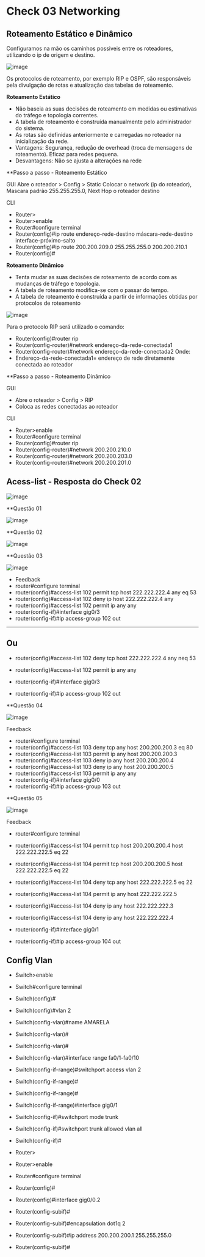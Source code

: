 # Check 03 Networking

## Roteamento Estático e Dinâmico

Configuramos na mão os caminhos possiveis entre os roteadores, utilizando o ip de origem e destino.

![image](https://github.com/vtorresdantas/FIAP-3SIR/assets/82169520/467e6c79-1f39-4da6-a72d-4d6c38d674fc)

Os protocolos de roteamento, por exemplo RIP e OSPF, são responsáveis pela divulgação de rotas e atualização das tabelas de roteamento.

**Roteamento Estático** 
- Não baseia as suas decisões de roteamento em medidas ou estimativas do tráfego e topologia correntes.
- A tabela de roteamento é construída manualmente pelo administrador do sistema.
- As rotas são definidas anteriormente e carregadas no roteador na inicialização da rede.
- Vantagens: Segurança, redução de overhead (troca de mensagens de roteamento). Eficaz para redes pequena.
- Desvantagens: Não se ajusta a alterações na rede

**Passo a passo - Roteamento Estático

GUI
Abre o roteador > Config > Static
Colocar o network (ip do roteador), Mascara padrão 255.255.255.0, Next Hop o roteador destino

CLI
- Router>
- Router>enable
- Router#configure terminal
- Router(config)#ip route endereço-rede-destino máscara-rede-destino interface-próximo-salto
- Router(config)#ip route 200.200.209.0 255.255.255.0 200.200.210.1
- Router(config)#

**Roteamento Dinâmico** 
- Tenta mudar as suas decisões de roteamento de acordo com as mudanças de tráfego e topologia.
- A tabela de roteamento modifica-se com o passar do tempo.
- A tabela de roteamento é construída a partir de informações obtidas por protocolos de roteamento

![image](https://github.com/vtorresdantas/FIAP-3SIR/assets/82169520/9fedc14e-0e86-4c8b-bd88-091361dad9ea)

Para o protocolo RIP será utilizado o comando:
- Router(config)#router rip
- Router(config-router)#network endereço-da-rede-conectada1
- Router(config-router)#network endereço-da-rede-conectada2
Onde:
- Endereço-da-rede-conectada1= endereço de rede diretamente conectada ao roteador

**Passo a passo - Roteamento Dinâmico

GUI
- Abre o roteador > Config > RIP
- Coloca as redes conectadas ao roteador

CLI
- Router>enable
- Router#configure terminal
- Router(config)#router rip
- Router(config-router)#network 200.200.210.0
- Router(config-router)#network 200.200.203.0
- Router(config-router)#network 200.200.201.0

## Acess-list - Resposta do Check 02

![image](https://github.com/vtorresdantas/FIAP-3SIR/assets/82169520/298e6242-025a-42c5-bc85-5770fade1664)

**Questão 01

![image](https://github.com/vtorresdantas/FIAP-3SIR/assets/82169520/91b0cb44-1813-4cb7-ad2e-3d8c5ca5bb0d)

**Questão 02

![image](https://github.com/vtorresdantas/FIAP-3SIR/assets/82169520/730dfaa6-37f2-476d-9778-d68c1682900b)

**Questão 03

![image](https://github.com/vtorresdantas/FIAP-3SIR/assets/82169520/c2a94036-badd-40dc-9a87-850dee73e5b5)

- Feedback
- router#configure terminal
- router(config)#access-list 102 permit tcp host 222.222.222.4 any eq 53
- router(config)#access-list 102 deny ip host 222.222.222.4 any
- router(config)#access-list 102 permit ip any any
- router(config-if)#interface gig0/3
- router(config-if)#ip access-group 102 out


-------------------
Ou
-------------------

- router(config)#access-list 102 deny tcp host 222.222.222.4 any neq 53
- router(config)#access-list 102 permit ip any any

- router(config-if)#interface gig0/3
- router(config-if)#ip access-group 102 out

**Questão 04

![image](https://github.com/vtorresdantas/FIAP-3SIR/assets/82169520/edd52ecd-8627-4453-b60a-fd170b20216f)

Feedback
- router#configure terminal
- router(config)#access-list 103 deny tcp any host 200.200.200.3 eq 80
- router(config)#access-list 103 permit ip any host 200.200.200.3
- router(config)#access-list 103 deny ip any host 200.200.200.4
- router(config)#access-list 103 deny ip any host 200.200.200.5
- router(config)#access-list 103 permit ip any any
- router(config-if)#interface gig0/0
- router(config-if)#ip access-group 103 out

**Questão 05

![image](https://github.com/vtorresdantas/FIAP-3SIR/assets/82169520/771f2b89-e5bb-4fce-b057-c40ae4e4f0a3)

Feedback
- router#configure terminal
- router(config)#access-list 104 permit tcp host 200.200.200.4 host 222.222.222.5 eq 22
- router(config)#access-list 104 permit tcp host 200.200.200.5 host 222.222.222.5 eq 22
- router(config)#access-list 104 deny tcp any host 222.222.222.5 eq 22
- router(config)#access-list 104 permit ip any host 222.222.222.5
- router(config)#access-list 104 deny ip any host 222.222.222.3
- router(config)#access-list 104 deny ip any host 222.222.222.4

- router(config-if)#interface gig0/1
- router(config-if)#ip access-group 104 out

## Config Vlan

- Switch>enable
- Switch#configure terminal
- Switch(config)#
- Switch(config)#vlan 2
- Switch(config-vlan)#name AMARELA
- Switch(config-vlan)#
- Switch(config-vlan)#
- Switch(config-vlan)#interface range fa0/1-fa0/10
- Switch(config-if-range)#switchport access vlan 2
- Switch(config-if-range)#
- Switch(config-if-range)#
- Switch(config-if-range)#interface gig0/1
- Switch(config-if)#switchport mode trunk
- Switch(config-if)#switchport trunk allowed vlan all
- Switch(config-if)#

- Router>
- Router>enable
- Router#configure terminal
- Router(config)#
- Router(config)#interface gig0/0.2
- Router(config-subif)#
- Router(config-subif)#encapsulation dot1q 2
- Router(config-subif)#ip address 200.200.200.1 255.255.255.0
- Router(config-subif)#
